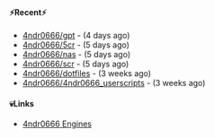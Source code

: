 #### ⚡Recent⚡

- [4ndr0666/gpt](https://github.com/4ndr0666/gpt) - (4 days ago)
- [4ndr0666/5cr](https://github.com/4ndr0666/5cr) - (5 days ago)
- [4ndr0666/nas](https://github.com/4ndr0666/nas) - (5 days ago)
- [4ndr0666/scr](https://github.com/4ndr0666/scr) - (5 days ago)
- [4ndr0666/dotfiles](https://github.com/4ndr0666/dotfiles) - (3 weeks ago)
- [4ndr0666/4ndr0666_userscripts](https://github.com/4ndr0666/4ndr0666_userscripts) - (3 weeks ago)

#### 💀Links

- [4ndr0666 Engines](https://github.com/hoothin/SearchJumper/discussions/73)


